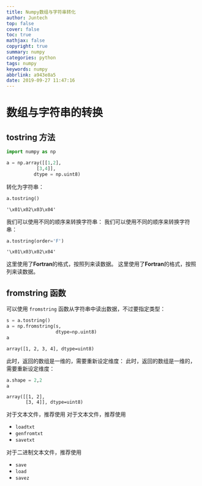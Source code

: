 ```yaml
---
title: Numpy数组与字符串转化
author: Juntech
top: false
cover: false
toc: true
mathjax: false
copyright: true
summary: numpy
categories: python
tags: numpy
keywords: numpy
abbrlink: a943e8a5
date: 2019-09-27 11:47:16
---
```


# 数组与字符串的转换

## tostring 方法

```python
import numpy as np
```

```python
a = np.array([[1,2],
           [3,4]], 
          dtype = np.uint8)
```

转化为字符串：

```python
a.tostring()
```



```
'\x01\x02\x03\x04'

```

我们可以使用不同的顺序来转换字符串：
我们可以使用不同的顺序来转换字符串：

```python
a.tostring(order='F')
```



```
'\x01\x03\x02\x04'

```

这里使用了**Fortran**的格式，按照列来读数据。
这里使用了**Fortran**的格式，按照列来读数据。

## fromstring 函数

可以使用 `fromstring` 函数从字符串中读出数据，不过要指定类型：

```python
s = a.tostring()
a = np.fromstring(s, 
                  dtype=np.uint8)
a
```



```
array([1, 2, 3, 4], dtype=uint8)

```

此时，返回的数组是一维的，需要重新设定维度：
此时，返回的数组是一维的，需要重新设定维度：

```python
a.shape = 2,2
a
```



```
array([[1, 2],
       [3, 4]], dtype=uint8)

```

对于文本文件，推荐使用
对于文本文件，推荐使用

- `loadtxt`
- `genfromtxt`
- `savetxt`

对于二进制文本文件，推荐使用 

- `save` 
- `load`
- `savez`